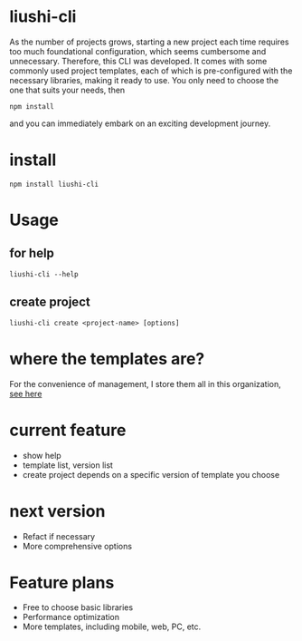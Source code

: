 # liushi-cli
 As the number of projects grows, starting a new project each time requires too much foundational configuration, which seems cumbersome and unnecessary. Therefore, this CLI was developed. It comes with some commonly used project templates, each of which is pre-configured with the necessary libraries, making it ready to use. You only need to choose the one that suits your needs, then
```shell
npm install
```
and you can immediately embark on an exciting development journey.

# install 
```shell
npm install liushi-cli
```

# Usage
## for help
```shell
liushi-cli --help
```
## create project
```shell
liushi-cli create <project-name> [options]
```

# where the templates are?
For the convenience of management, I store them all in this organization, [see here](https://github.com/orgs/liushi-cli/repositories)

# current feature
- show help
- template list, version list
- create project depends on a specific version of template you choose

# next version
- Refact if necessary
- More comprehensive options

# Feature plans
- Free to choose basic libraries
- Performance optimization
- More templates, including mobile, web, PC, etc.
